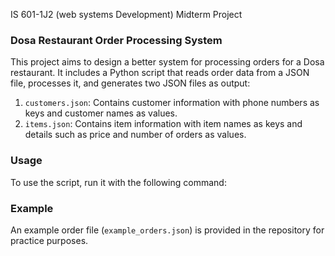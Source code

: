 IS 601-1J2 (web systems Development) Midterm Project

### Dosa Restaurant Order Processing System

This project aims to design a better system for processing orders for a Dosa restaurant. It includes a Python script that reads order data from a JSON file, processes it, and generates two JSON files as output:

1. `customers.json`: Contains customer information with phone numbers as keys and customer names as values.
2. `items.json`: Contains item information with item names as keys and details such as price and number of orders as values.

### Usage

To use the script, run it with the following command:


### Example

An example order file (`example_orders.json`) is provided in the repository for practice purposes.
